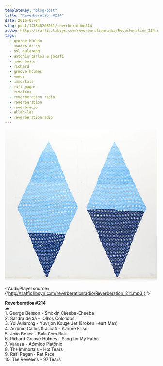 ```yaml
---
templateKey: "blog-post"
title: "Reverberation #214"
date: 2016-05-04
slug: post/143840208051/reverberation214
audio: http://traffic.libsyn.com/reverberationradio/Reverberation_214.mp3
tags:
  - george benson
  - sandra de sa
  - yol aularong
  - antonio carlos & jocafi
  - joao bosco
  - richard
  - groove holmes
  - vanus
  - immortals
  - rafi pagan
  - revelons
  - reverberation radio
  - reverberation
  - reverbradio
  - allah-las
  - reverberationradio
---
```


![Reverberation #214](../images/b592e53f9f75c565d76cd9f0de350504bba9bc0119118b34f382053dfc425b2a.png)

<AudioPlayer source={'http://traffic.libsyn.com/reverberationradio/Reverberation_214.mp3'} />

<p><b>Reverberation #214&nbsp;</b><br /><b><a href="http://traffic.libsyn.com/reverberationradio/Reverberation_214.mp3">&#9729;</a></b><br />1. George Benson - Smokin Cheeba-Cheeba<br />2. Sandra de S&aacute; - &nbsp;Olhos Coloridos<br />3. Yol Aularong - Yuvajon Kouge Jet (Broken Heart Man)<br />4. Ant&ocirc;nio Carlos &amp; Jocafi - Alarme Falso<br />5. Jo&atilde;o Bosco - Bala Com Bala<br />6. Richard Groove Holmes - Song for My Father<br />7. Vanusa - At&ocirc;mico Plat&ocirc;nio<br />8. The Immortals - Hot Tears<br />9. Ralfi Pagan - Rat Race<br />10. The Revelons - 97 Tears<br /></p>
